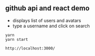 ## github api and react demo

- displays list of users and avatars
- type a username and click on search

```
yarn
yarn start
```

`http://localhost:3000/`
